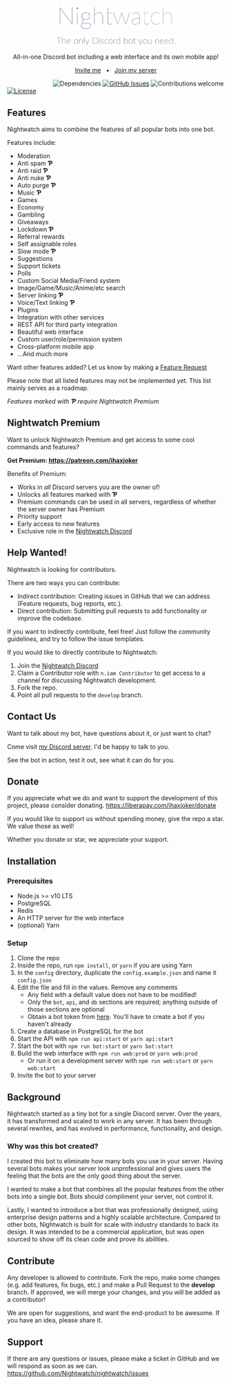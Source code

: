 <p align="center"><img width="55%" src="./img/nightwatch.png"/></p>
<p align="center"><img width="55%" src="./img/slogan.png"/></p>

<p align="center">All-in-one Discord bot including a web interface and its own mobile app!</p>
<p align="center"><a href="https://discordapp.com/api/oauth2/authorize?client_id=465260354126086144&permissions=8&scope=bot">Invite me</a>&nbsp;&nbsp;&nbsp;•&nbsp;&nbsp;&nbsp;<a href="https://invite.gg/nightwatch">Join my server</a></p>

&nbsp;&nbsp;&nbsp;&nbsp;&nbsp;&nbsp;&nbsp;&nbsp;&nbsp;&nbsp;&nbsp;&nbsp;&nbsp;&nbsp;&nbsp;&nbsp;&nbsp;&nbsp;&nbsp;&nbsp;&nbsp;&nbsp;&nbsp;&nbsp;&nbsp;&nbsp;
![Dependencies](https://img.shields.io/badge/dependencies-up%20to%20date-brightgreen.svg)
[![GitHub Issues](https://img.shields.io/github/issues/Nightwatch/nightwatch.svg)](https://github.com/Nightwatch/Nightwatch/issues)
![Contributions welcome](https://img.shields.io/badge/contributions-welcome-orange.svg)
[![License](https://img.shields.io/badge/license-GPL--3.0-blue.svg)](https://opensource.org/licenses/GPL-3.0)


## Features

Nightwatch aims to combine the features of all popular bots into one bot.

Features include:

- Moderation
- Anti spam **Ƥ**
- Anti raid **Ƥ**
- Anti nuke **Ƥ**
- Auto purge **Ƥ**
- Music **Ƥ**
- Games
- Economy
- Gambling
- Giveaways
- Lockdown **Ƥ**
- Referral rewards
- Self assignable roles
- Slow mode **Ƥ**
- Suggestions
- Support tickets
- Polls
- Custom Social Media/Friend system
- Image/Game/Music/Anime/etc search
- Server linking **Ƥ**
- Voice/Text linking **Ƥ**
- Plugins
- Integration with other services
- REST API for third party integration
- Beautiful web interface
- Custom user/role/permission system
- Cross-platform mobile app
- ...And much more

Want other features added? Let us know by making a [Feature Request](https://github.com/Nightwatch/nightwatch/issues)

Please note that all listed features may not be implemented yet. This list mainly serves as a roadmap.

_Features marked with **Ƥ** require Nightwatch Premium_

## Nightwatch Premium

Want to unlock Nightwatch Premium and get access to some cool commands and features?

**Get Premium: https://patreon.com/ihaxjoker**

Benefits of Premium:

- Works in *all* Discord servers you are the owner of!
- Unlocks all features marked with **Ƥ**
- Premium commands can be used in all servers, regardless of whether the server owner has Premium
- Priority support
- Early access to new features
- Exclusive role in the [Nightwatch Discord](https://invite.gg/nightwatch)

## Help Wanted!

Nightwatch is looking for contributors.

There are two ways you can contribute:

- Indirect contribution: Creating issues in GitHub that we can address (Feature requests, bug reports, etc.).
- Direct contribution: Submitting pull requests to add functionality or improve the codebase.

If you want to indirectly contribute, feel free! Just follow the community guidelines, and try to follow the issue templates.

 If you would like to directly contribute to Nightwatch:

1. Join the [Nightwatch Discord](https://invite.gg/nightwatch)
2. Claim a Contributor role with `n.iam Contributor` to get access to a channel for discussing Nightwatch development.
3. Fork the repo.
4. Point all pull requests to the `develop` branch.

## Contact Us

Want to talk about my bot, have questions about it, or just want to chat?

Come visit [my Discord server](https://invite.gg/nightwatch). I'd be happy to talk to you.

See the bot in action, test it out, see what it can do for you.

## Donate

If you appreciate what we do and want to support the development of this project, please consider donating. https://liberapay.com/ihaxjoker/donate

If you would like to support us without spending money, give the repo a star. We value those as well!

Whether you donate or star, we appreciate your support.

## Installation

### Prerequisites

- Node.js >= v10 LTS
- PostgreSQL
- Redis
- An HTTP server for the web interface
- (optional) Yarn

### Setup

1. Clone the repo
2. Inside the repo, run `npm install`, or `yarn` if you are using Yarn
3. In the `config` directory, duplicate the `config.example.json` and name it `config.json`
4. Edit the file and fill in the values. Remove any comments
    - Any field with a default value does not have to be modified!
    - Only the `bot`, `api`, and `db` sections are required; anything outside of those sections are optional
    - Obtain a bot token from [here](https://discordapp.com/developers/applications/). You'll have to create a bot if you haven't already
5. Create a database in PostgreSQL for the bot
6. Start the API with `npm run api:start` or `yarn api:start`
7. Start the bot with `npm run bot:start` or `yarn bot:start`
8. Build the web interface with `npm run web:prod` or `yarn web:prod`
    - Or run it on a development server with `npm run web:start` or `yarn web:start`
9. Invite the bot to your server

## Background

Nightwatch started as a tiny bot for a single Discord server. Over the years, it has transformed and scaled to work in any server. It has been through several rewrites, and has evolved in performance, functionality, and design.

### Why was this bot created?

I created this bot to eliminate how many bots you use in your server. Having several bots makes your server look unprofessional and gives users the feeling that the bots are the only good thing about the server.

I wanted to make a bot that combines all the popular features from the other bots into a single bot. Bots should compliment your server, not control it.

Lastly, I wanted to introduce a bot that was professionally designed, using enterprise design patterns and a highly scalable architecture. Compared to other bots, Nightwatch is built for scale with industry standards to back its design. It was intended to be a commercial application, but was open sourced to show off its clean code and prove its abilities.

## Contribute

Any developer is allowed to contribute. Fork the repo, make some changes (e.g. add features, fix bugs, etc.) and make a Pull Request to the **develop** branch.
If approved, we will merge your changes, and you will be added as a contributor!

We are open for suggestions, and want the end-product to be awesome. If you have an idea, please share it.

## Support

If there are any questions or issues, please make a ticket in GitHub and we will respond as soon as we can. <https://github.com/Nightwatch/nightwatch/issues>
